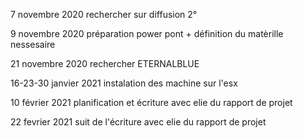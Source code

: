 7 novembre 2020
rechercher sur diffusion 2°

9 novembre 2020
préparation power pont + définition du matèrille nessesaire

21 novembre 2020
rechercher ETERNALBLUE

16-23-30 janvier 2021
instalation des machine sur l'esx

10 février 2021
planification et écriture avec elie du rapport de projet

22 fevrier 2021
suit de l'écriture avec elie du rapport de projet
